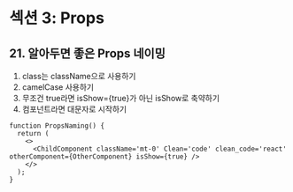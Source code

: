 # 섹션 3: Props

## 21. 알아두면 좋은 Props 네이밍

1. class는 className으로 사용하기
2. camelCase 사용하기
3. 무조건 true라면 isShow={true}가 아닌 isShow로 축약하기
4. 컴포넌트라면 대문자로 시작하기

```tsx
function PropsNaming() {
  return (
    <>
      <ChildComponent className='mt-0' Clean='code' clean_code='react' otherComponent={OtherComponent} isShow={true} />
    </>
  );
}
```
